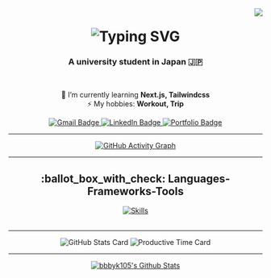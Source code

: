 <img align="right" src="https://visitor-badge.laobi.icu/badge?page_id=bbbyk105.bbbyk105" />

<h1 align="center">
    <img src="https://readme-typing-svg.herokuapp.com/?font=Righteous&size=35&center=true&vCenter=true&width=500&height=70&duration=4000&lines=Hi+There!+👋;+I'm+Byakko+Kondo!" alt="Typing SVG" />
</h1>

<h3 align="center">A university student in Japan 🇯🇵 </h3>

<br/>

<div align="center">
 
 🔭 I’m currently learning **Next.js, Tailwindcss** <br/>
 ⚡ My hobbies: **Workout, Trip**

</div>

<div align="center"> 
  <a href="mailto:bbbyk105@gmail.com">
    <img src="https://img.shields.io/badge/Gmail-333333?style=for-the-badge&logo=gmail&logoColor=red" alt="Gmail Badge" />
  </a>
  <a href="https://www.linkedin.com/in/%E7%99%BD%E8%99%8E-%E8%BF%91%E8%97%A4-983273319/" target="_blank">
    <img src="https://img.shields.io/badge/LinkedIn-0077B5?style=for-the-badge&logo=linkedin&logoColor=white" alt="LinkedIn Badge" />
  </a>
  <a href="https://main--bbbyk105portfolio.netlify.app/" target="_blank">
     <img src="https://img.shields.io/badge/Portfolio-FF5722?style=for-the-badge&logo=todoist&logoColor=white" alt="Portfolio Badge" />
  </a>
</div>

<hr/>

<div align="center">
    <a href="https://github.com/ashutosh00710/github-readme-activity-graph">
        <img src="https://github-readme-activity-graph.vercel.app/graph?username=bbbyk105&theme=tokyo-night" alt="GitHub Activity Graph" />
    </a>
</div>

<hr/>

<h2 align="center">:ballot_box_with_check: Languages-Frameworks-Tools</h2>

<div align="center">
  <a href="https://skillicons.dev">
    <img src="https://skillicons.dev/icons?i=html,css,js,react,ts,sass,tailwindcss,next,php,laravel,supabase,git,github,vscode" alt="Skills" />
  </a>
</div>

<br/>
<hr/>

<p align="center">
  <img src="http://github-profile-summary-cards.vercel.app/api/cards/stats?username=bbbyk105&theme=transparent" alt="GitHub Stats Card" />
  <img src="http://github-profile-summary-cards.vercel.app/api/cards/productive-time?username=bbbyk105&theme=2077&utcOffset=+9" alt="Productive Time Card" />
</p>

<hr/>

<div align="center">
    <a href="https://stats.deeptrain.net/user/bbbyk105?theme=dark">
        <img src="http://github-profile-summary-cards.vercel.app/api/cards/repos-per-language?username=bbbyk105&theme=dark&exclude={exclude})" alt="bbbyk105's Github Stats">
    </a>
</div>
